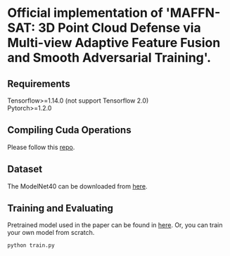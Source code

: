 # Official implementation of 'MAFFN-SAT: 3D Point Cloud Defense via Multi-view Adaptive Feature Fusion and Smooth Adversarial Training'.
## Requirements

Tensorflow>=1.14.0 (not support Tensorflow 2.0)  
Pytorch>=1.2.0

## Compiling Cuda Operations
Please follow this [repo](https://github.com/charlesq34/pointnet2).

## Dataset
The ModelNet40 can be downloaded from [here](https://modelnet.cs.princeton.edu/).

## Training and Evaluating
Pretrained model used in the paper can be found in [here](https://drive.google.com/drive/folders/1JBYkdO2GlW_wKWvUXNDxrf8PQIJMuorN?usp=sharing). Or, you can train your own model from scratch.
```
python train.py
